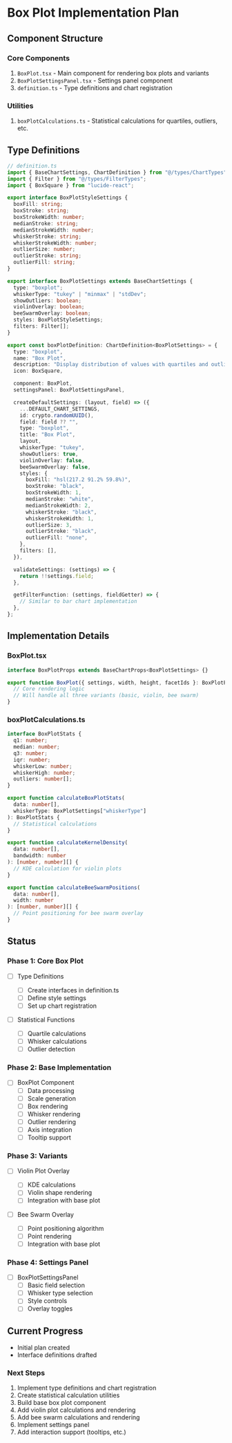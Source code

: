 # Box Plot Implementation Plan

## Component Structure

### Core Components

1. `BoxPlot.tsx` - Main component for rendering box plots and variants
2. `BoxPlotSettingsPanel.tsx` - Settings panel component
3. `definition.ts` - Type definitions and chart registration

### Utilities

1. `boxPlotCalculations.ts` - Statistical calculations for quartiles, outliers, etc.

## Type Definitions

```typescript
// definition.ts
import { BaseChartSettings, ChartDefinition } from "@/types/ChartTypes";
import { Filter } from "@/types/FilterTypes";
import { BoxSquare } from "lucide-react";

export interface BoxPlotStyleSettings {
  boxFill: string;
  boxStroke: string;
  boxStrokeWidth: number;
  medianStroke: string;
  medianStrokeWidth: number;
  whiskerStroke: string;
  whiskerStrokeWidth: number;
  outlierSize: number;
  outlierStroke: string;
  outlierFill: string;
}

export interface BoxPlotSettings extends BaseChartSettings {
  type: "boxplot";
  whiskerType: "tukey" | "minmax" | "stdDev";
  showOutliers: boolean;
  violinOverlay: boolean;
  beeSwarmOverlay: boolean;
  styles: BoxPlotStyleSettings;
  filters: Filter[];
}

export const boxPlotDefinition: ChartDefinition<BoxPlotSettings> = {
  type: "boxplot",
  name: "Box Plot",
  description: "Display distribution of values with quartiles and outliers",
  icon: BoxSquare,

  component: BoxPlot,
  settingsPanel: BoxPlotSettingsPanel,

  createDefaultSettings: (layout, field) => ({
    ...DEFAULT_CHART_SETTINGS,
    id: crypto.randomUUID(),
    field: field ?? "",
    type: "boxplot",
    title: "Box Plot",
    layout,
    whiskerType: "tukey",
    showOutliers: true,
    violinOverlay: false,
    beeSwarmOverlay: false,
    styles: {
      boxFill: "hsl(217.2 91.2% 59.8%)",
      boxStroke: "black",
      boxStrokeWidth: 1,
      medianStroke: "white",
      medianStrokeWidth: 2,
      whiskerStroke: "black",
      whiskerStrokeWidth: 1,
      outlierSize: 3,
      outlierStroke: "black",
      outlierFill: "none",
    },
    filters: [],
  }),

  validateSettings: (settings) => {
    return !!settings.field;
  },

  getFilterFunction: (settings, fieldGetter) => {
    // Similar to bar chart implementation
  },
};
```

## Implementation Details

### BoxPlot.tsx

```typescript
interface BoxPlotProps extends BaseChartProps<BoxPlotSettings> {}

export function BoxPlot({ settings, width, height, facetIds }: BoxPlotProps) {
  // Core rendering logic
  // Will handle all three variants (basic, violin, bee swarm)
}
```

### boxPlotCalculations.ts

```typescript
interface BoxPlotStats {
  q1: number;
  median: number;
  q3: number;
  iqr: number;
  whiskerLow: number;
  whiskerHigh: number;
  outliers: number[];
}

export function calculateBoxPlotStats(
  data: number[],
  whiskerType: BoxPlotSettings["whiskerType"]
): BoxPlotStats {
  // Statistical calculations
}

export function calculateKernelDensity(
  data: number[],
  bandwidth: number
): [number, number][] {
  // KDE calculation for violin plots
}

export function calculateBeeSwarmPositions(
  data: number[],
  width: number
): [number, number][] {
  // Point positioning for bee swarm overlay
}
```

## Status

### Phase 1: Core Box Plot

- [ ] Type Definitions

  - [ ] Create interfaces in definition.ts
  - [ ] Define style settings
  - [ ] Set up chart registration

- [ ] Statistical Functions
  - [ ] Quartile calculations
  - [ ] Whisker calculations
  - [ ] Outlier detection

### Phase 2: Base Implementation

- [ ] BoxPlot Component
  - [ ] Data processing
  - [ ] Scale generation
  - [ ] Box rendering
  - [ ] Whisker rendering
  - [ ] Outlier rendering
  - [ ] Axis integration
  - [ ] Tooltip support

### Phase 3: Variants

- [ ] Violin Plot Overlay

  - [ ] KDE calculations
  - [ ] Violin shape rendering
  - [ ] Integration with base plot

- [ ] Bee Swarm Overlay
  - [ ] Point positioning algorithm
  - [ ] Point rendering
  - [ ] Integration with base plot

### Phase 4: Settings Panel

- [ ] BoxPlotSettingsPanel
  - [ ] Basic field selection
  - [ ] Whisker type selection
  - [ ] Style controls
  - [ ] Overlay toggles

## Current Progress

- Initial plan created
- Interface definitions drafted

### Next Steps

1. Implement type definitions and chart registration
2. Create statistical calculation utilities
3. Build base box plot component
4. Add violin plot calculations and rendering
5. Add bee swarm calculations and rendering
6. Implement settings panel
7. Add interaction support (tooltips, etc.)
